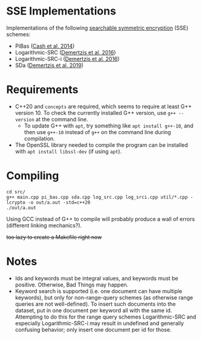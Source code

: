 # SSE Implementations

Implementations of the following [searchable symmetric encryption](https://en.wikipedia.org/wiki/Searchable_symmetric_encryption) (SSE) schemes:

- PiBas ([Cash et al. 2014](https://eprint.iacr.org/2014/853.pdf))
- Logarithmic-SRC ([Demertzis et al. 2016](https://idemertzis.com/Papers/sigmod16.pdf))
- Logarithmic-SRC-i ([Demertzis et al. 2016](https://idemertzis.com/Papers/sigmod16.pdf))
- SDa ([Demertzis et al. 2019](https://www.ndss-symposium.org/wp-content/uploads/2020/02/24423-paper.pdf))

# Requirements

- C++20 and `concepts` are required, which seems to require at least G++ version 10. To check the currently installed G++ version, use `g++ --version` at the command line.
    - To update G++ with `apt`, try something like `apt install g++-10`, and then use `g++-10` instead of `g++` on the command line during compilation.
- The OpenSSL library needed to compile the program can be installed with `apt install libssl-dev` (if using `apt`).

# Compiling

```
cd src/
g++ main.cpp pi_bas.cpp sda.cpp log_src.cpp log_srci.cpp util/*.cpp -lcrypto -o out/a.out -std=c++20
./out/a.out
```

Using GCC instead of G++ to compile will probably produce a wall of errors (different linking mechanics?).

~~too lazy to create a Makefile right now~~

# Notes

- Ids and keywords must be integral values, and keywords must be positive. Otherwise, Bad Things may happen.
- Keyword search is supported (i.e. one document can have multiple keywords), but only for non-range-query schemes (as otherwise range queries are not well-defined). To insert such documents into the dataset, put in one document per keyword all with the same id. Attempting to do this for the range query schemes Logarithmic-SRC and especially Logarithmic-SRC-i may result in undefined and generally confusing behavior; only insert one document per id for those.
